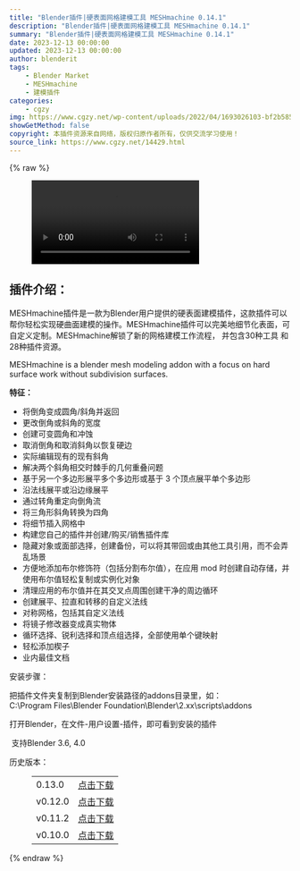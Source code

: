 ```yaml
---
title: "Blender插件|硬表面网格建模工具 MESHmachine 0.14.1"
description: "Blender插件|硬表面网格建模工具 MESHmachine 0.14.1"
summary: "Blender插件|硬表面网格建模工具 MESHmachine 0.14.1"
date: 2023-12-13 00:00:00
updated: 2023-12-13 00:00:00
author: blenderit
tags: 
    - Blender Market
    - MESHmachine
    - 建模插件
categories:
    - cgzy
img: https://www.cgzy.net/wp-content/uploads/2022/04/1693026103-bf2b585aaeb7a04.webp
showGetMethod: false
copyright: 本插件资源来自网络，版权归原作者所有，仅供交流学习使用！
source_link: https://www.cgzy.net/14429.html
---
```


{% raw %}
<figure class="wp-block-video aligncenter"><video controls src="https://cloud.video.taobao.com//play/u/705956171/p/1/e/6/t/1/282690803927.mp4"></video></figure><div class="wp-block-pandastudio-title"><div class="title_style_01"><h2 id="h2-0">插件介绍：</h2></div></div><p class="is-style-text-indent-2em">MESHmachine插件是一款为Blender用户提供的硬表面建模插件，这款插件可以帮你轻松实现硬曲面建模的操作。MESHmachine插件可以完美地细节化表面，可自定义定制。MESHmachine解锁了新的网格建模工作流程， 并包含30种工具 和 28种插件资源。</p><p>MESHmachine is a blender mesh modeling addon with a focus on hard surface work without subdivision surfaces.</p><p><strong>特征：</strong></p><ul>
<li>将倒角变成圆角/斜角并返回</li>



<li>更改倒角或斜角的宽度</li>



<li>创建可变圆角和冲蚀</li>



<li>取消倒角和取消斜角以恢复硬边</li>



<li>实际编辑现有的现有斜角</li>



<li>解决两个斜角相交时棘手的几何重叠问题</li>



<li>基于另一个多边形展平多个多边形或基于 3 个顶点展平单个多边形</li>



<li>沿法线展平或沿边缘展平</li>



<li>通过转角重定向倒角流</li>



<li>将三角形斜角转换为四角</li>



<li>将细节插入网格中</li>



<li>构建您自己的插件并创建/购买/销售插件库</li>



<li>隐藏对象或面部选择，创建备份，可以将其带回或由其他工具引用，而不会弄乱场景</li>



<li>方便地添加布尔修饰符（包括分割布尔值），在应用 mod 时创建自动存储，并使用布尔值轻松复制或实例化对象</li>



<li>清理应用的布尔值并在其交叉点周围创建干净的周边循环</li>



<li>创建展平、拉直和转移的自定义法线</li>



<li>对称网格，包括其自定义法线</li>



<li>将镜子修改器变成真实物体</li>



<li>循环选择、锐利选择和顶点组选择，全部使用单个键映射</li>



<li>轻松添加楔子</li>



<li>业内最佳文档</li>
</ul><div class="wp-block-pandastudio-title"><div class="title_style_01"><p>安装步骤：</p></div></div><p>把插件文件夹复制到Blender安装路径的addons目录里，如：<br>C:\Program Files\Blender Foundation\Blender\2.xx\scripts\addons</p><p>打开Blender，在文件-用户设置-插件，即可看到安装的插件</p><div class="wp-block-pandastudio-tips"><div class="tip success "><p> 支持Blender 3.6, 4.0</p>
</div></div><div class="wp-block-pandastudio-title"><div class="title_style_01"><p>历史版本：</p></div></div><figure class="wp-block-table has-medium-font-size"><table><tbody><tr><td>0.13.0</td><td><a href="https://www.cgzy.net/go?_=2fc4886457aHR0cHM6Ly9wYW4uYmFpZHUuY29tL3MvMVg2Y1JieHZrZlJXUGFCZVhkYk9yWXc%2FcHdkPTl3Nmw%3D" target="_blank">点击下载</a></td></tr><tr><td>v0.12.0</td><td><a href="https://www.cgzy.net/go?_=faea7106e2aHR0cHM6Ly9wYW4uYmFpZHUuY29tL3MvMU5ZOTJ0TmtwMnd4WFRGLVFvc2tNNHc%2FcHdkPWppeW0%3D" target="_blank">点击下载</a></td></tr><tr><td>v0.11.2</td><td><a href="https://www.cgzy.net/go?_=2b063b75daaHR0cHM6Ly9wYW4uYmFpZHUuY29tL3MvMWV6RHROWm5XUlZLRHpnZTg4WFdkblE%2FcHdkPWszY3Y%3D" target="_blank">点击下载</a></td></tr><tr><td>v0.10.0</td><td><a href="https://www.cgzy.net/go?_=6baa281cedaHR0cHM6Ly9wYW4uYmFpZHUuY29tL3MvMVJ6VWJ1Z0c0ZElPT3JQVFpTcG55aXc%2FcHdkPTdmMjI%3D" target="_blank">点击下载</a></td></tr></tbody></table></figure>
<div style="display: none">cgzy</div>
{% endraw %}